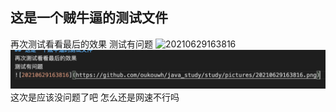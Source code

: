 <!--
 * @Author: your name
 * @Date: 2021-06-29 16:06:30
 * @LastEditTime: 2021-06-29 16:43:52
 * @LastEditors: Please set LastEditors
 * @Description: In User Settings Edit
 * @FilePath: /java_study/demo/test.md
-->
## 这是一个贼牛逼的测试文件
再次测试看看最后的效果
测试有问题
![20210629163816](https://github.com/oukouwh/java_study/study/pictures/20210629163816.png)
![20210629164219](https://raw.githubusercontent.com/oukouwh/java_study/main/20210629164219.png)
这次是应该没问题了吧
怎么还是网速不行吗
